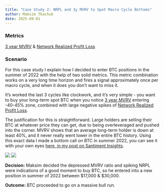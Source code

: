 ```yaml
---
title: "Case Study 2: NRPL and 3y MVRV to Spot Macro Cycle Bottoms"
author: Maksim Tkachuk
date: 2025-09-01
---
```


### Metrics

[3 year MVRV](https://academy.santiment.net/metrics/mvrv) & [Network Realized Profit Loss](https://academy.santiment.net/metrics/network-profit-loss)

### Scenario

For this case study I explain how I decided to enter BTC positions in the summer of 2022 with the help of two solid metrics. This metric combination works on a very long time horizon and fires a signal approximately once per macro cycle, and when it does you don’t want to miss it.

It’s worked the last 3 cycles like clockwork, and it’s very simple - you want to buy your long-term spot BTC when you notice [3 year MVRV](https://academy.santiment.net/metrics/mvrv) entering -40-45% zone, combined with large negative spikes of [Network Realized Profit Loss](https://academy.santiment.net/metrics/network-profit-loss).

The justification for this is straightforward. Large holders are selling their BTC at whatever price they can get, due to being overleveraged and pushed into the corner. MVRV shows that an average long-term holder is down at least 40%, and it never really went lower in the entire BTC history. Using this exact data I made a bottom call on BTC in summer 2022, you can see it with your own eyes [here, in my post on Santiment Insights](https://app.santiment.net/insights/read/wen-bottom-7075).

![](1imagemvrv3y.png)
![](2imagenrlplongterm.png)

**Decision:**
Maksim decided the depressed MVRV ratio and spiking NRPL were indications of a good moment to buy BTC, so he entered into a new position in summer of 2022 between $17,000 & $30,000.

**Outcome:**
BTC proceeded to go on a massive bull run.
